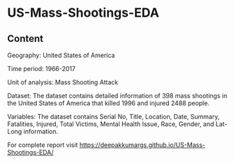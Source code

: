 # US-Mass-Shootings-EDA

## Content

Geography: United States of America

Time period: 1966-2017

Unit of analysis: Mass Shooting Attack

Dataset: The dataset contains detailed information of 398 mass shootings in the United States of America that killed 1996 and injured 2488 people.

Variables: The dataset contains Serial No, Title, Location, Date, Summary, Fatalities, Injured, Total Victims, Mental Health Issue, Race, Gender, and Lat-Long information.

For complete report visit https://deepakkumargs.github.io/US-Mass-Shootings-EDA/
